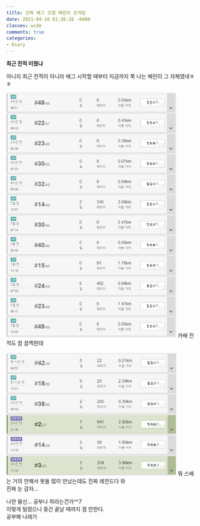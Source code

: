 ```yaml
---
title: 진짜 배그 갓겜 배린이 조져짐 
date: 2021-04-10 01:26:28 -0400
classes: wide
comments: true
categories: 
- Diary
---
```

**최근 전적 미쳤냐**     

아니지 최근 전적이 아니라 배그 시작할 때부터 지금까지 쭉 나는 배린이 그 자체였네ㅎㅎ     

<img src="/assets/images/photo/post32/post32_photo1.png" width="450px">   
카배 전적도 참 끔찍한데    
<br><br>
<img src="/assets/images/photo/post32/post32_photo2.png" width="450px">     
뭐 스배는 거의 안해서 봇들 많이 만났는데도 진짜 레전드다 와<br>
진짜 눈 감자...     

나란 븅신... 공부나 하라는건가^^7     
이렇게 털렸으니 중간 끝날 때까지 겜 안한다.    
공부해 나레기    
